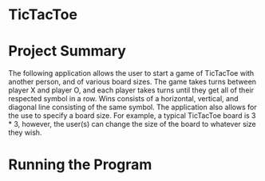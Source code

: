 # TicTacToe
# Project Summary

The following application allows the user to start a game of TicTacToe with another person, and of various board sizes. The game takes turns between player X and player O, and each player takes turns until they get all of their respected symbol in a row. Wins consists of a horizontal, vertical, and diagonal line consisting of the same symbol. The application also allows for the use to specify a board size. For example, a typical TicTacToe board is 3 * 3, however, the user(s) can change the size of the board to whatever size they wish. 

# Running the Program

